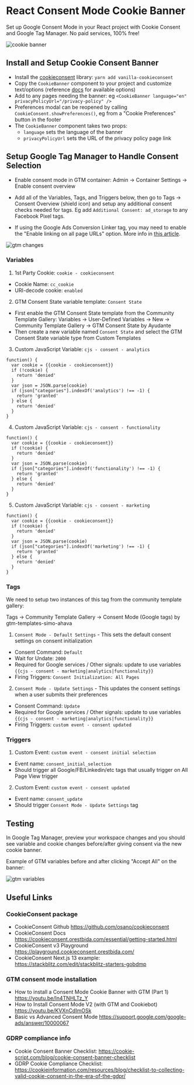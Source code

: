 # React Consent Mode Cookie Banner

Set up Google Consent Mode in your React project with Cookie Consent and Google Tag Manager. No paid services, 100% free!

![cookie banner](./images/cookie-banner.png)

## Install and Setup Cookie Consent Banner

- Install the [cookieconsent](https://github.com/osano/cookieconsent) library: `yarn add vanilla-cookieconsent`
- Copy the `CookieBanner` component to your project and customize text/options (reference [docs](https://cookieconsent.orestbida.com/reference/api-reference.html) for available options)
- Add to any pages needing the banner: eg `<CookieBanner language="en" privacyPolicyUrl="/privacy-policy" />`
- Preferences modal can be reopened by calling `CookieConsent.showPreferences()`, eg from a "Cookie Preferences" button in the footer
- The `CookieBanner` component takes two props:
  - `language` sets the language of the banner
  - `privacyPolicyUrl` sets the URL of the privacy policy page link

## Setup Google Tag Manager to Handle Consent Selection

- Enable consent mode in GTM container: Admin -> Container Settings -> Enable consent overview

- Add all of the Variables, Tags, and Triggers below, then go to Tags -> Consent Overview (shield icon) and setup any additional consent checks needed for tags. Eg add `Additional Consent: ad_storage` to any Facebook Pixel tags.

- If using the Google Ads Conversion Linker tag, you may need to enable the "Enable linking on all page URLs" option. More info in [this article](https://www.analyticsmania.com/post/conversion-linker-google-tag-manager/#optional).

![gtm changes](./images/gtm-changes.png)

### Variables

1. 1st Party Cookie: `cookie - cookieconsent`

- Cookie Name: `cc_cookie`
- URI-decode cookie: `enabled`

2. GTM Consent State variable template: `Consent State`

- First enable the GTM Consent State template from the Community Template Gallery: Variables -> User-Defined Variables -> New -> Community Template Gallery -> GTM Consent State by Ayudante
- Then create a new variable named `Consent State` and select the GTM Consent State variable type from Custom Templates

3. Custom JavaScript Variable: `cjs - consent - analytics`

```
function() {
  var cookie = {{cookie - cookieconsent}}
  if (!cookie) {
    return 'denied'
  }
  var json = JSON.parse(cookie)
  if (json["categories"].indexOf('analytics') !== -1) {
    return 'granted'
  } else {
    return 'denied'
  }
}
```

4. Custom JavaScript Variable: `cjs - consent - functionality`

```
function() {
  var cookie = {{cookie - cookieconsent}}
  if (!cookie) {
    return 'denied'
  }
  var json = JSON.parse(cookie)
  if (json["categories"].indexOf('functionality') !== -1) {
    return 'granted'
  } else {
    return 'denied'
  }
}
```

5. Custom JavaScript Variable: `cjs - consent - marketing`

```
function() {
  var cookie = {{cookie - cookieconsent}}
  if (!cookie) {
    return 'denied'
  }
  var json = JSON.parse(cookie)
  if (json["categories"].indexOf('marketing') !== -1) {
    return 'granted'
  } else {
    return 'denied'
  }
}
```

### Tags

We need to setup two instances of this tag from the community template gallery:

Tags -> Community Template Gallery -> Consent Mode (Google tags) by gtm-templates-simo-ahava

1. `Consent Mode - Default Settings` - This sets the default consent settings on consent initialization

- Consent Command: `Default`
- Wait for Undate: `2000`
- Required for Google services / Other signals: update to use variables `{{cjs - consent - marketing|analytics|functionality}}`
- Firing Triggers: `Consent Initialization: All Pages`

2. `Consent Mode - Update Settings` - This updates the consent settings when a user submits their preferences

- Consent Command: `Update`
- Required for Google services / Other signals: update to use variables `{{cjs - consent - marketing|analytics|functionality}}`
- Firing Triggers: `custom event - consent updated`

### Triggers

1. Custom Event: `custom event - consent initial selection`

- Event name: `consent_initial_selection`
- Should trigger all Google/FB/Linkedin/etc tags that usually trigger on All Page View trigger

2. Custom Event: `custom event - consent updated`

- Event name: `consent_update`
- Should trigger `Consent Mode - Update Settings` tag

## Testing

In Google Tag Manager, preview your workspace changes and you should see variable and cookie changes before/after giving consent via the new cookie banner.

Example of GTM variables before and after clicking "Accept All" on the banner:

![gtm variables](./images/before-after.png)

## Useful Links

### CookieConsent package

- CookieConsent Github https://github.com/osano/cookieconsent
- CookieConsent Docs https://cookieconsent.orestbida.com/essential/getting-started.html
- CookieConsent v3 Playground https://playground.cookieconsent.orestbida.com/
- CookieConsent Next.js 13 example: https://stackblitz.com/edit/stackblitz-starters-gobdmp

### GTM consent mode installation

- How to install a Consent Mode Cookie Banner with GTM (Part 1) https://youtu.be/In4TNHLTz_Y
- How to Install Consent Mode V2 (with GTM and Cookiebot) https://youtu.be/KVXnCdImOSk
- Basic vs Advanced Consent Mode https://support.google.com/google-ads/answer/10000067

### GDRP compliance info

- Cookie Consent Banner Checklist: https://cookie-script.com/blog/cookie-consent-banner-checklist
- GDRP Cookie Compliance Checklist: https://cookieinformation.com/resources/blog/checklist-to-collecting-valid-cookie-consent-in-the-era-of-the-gdpr/
